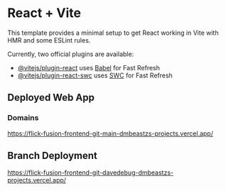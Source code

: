 # React + Vite

This template provides a minimal setup to get React working in Vite with HMR and some ESLint rules.

Currently, two official plugins are available:

- [@vitejs/plugin-react](https://github.com/vitejs/vite-plugin-react/blob/main/packages/plugin-react/README.md) uses [Babel](https://babeljs.io/) for Fast Refresh
- [@vitejs/plugin-react-swc](https://github.com/vitejs/vite-plugin-react-swc) uses [SWC](https://swc.rs/) for Fast Refresh

## Deployed Web App
### Domains

https://flick-fusion-frontend-git-main-dmbeastzs-projects.vercel.app/

## Branch Deployment

https://flick-fusion-frontend-git-davedebug-dmbeastzs-projects.vercel.app/




